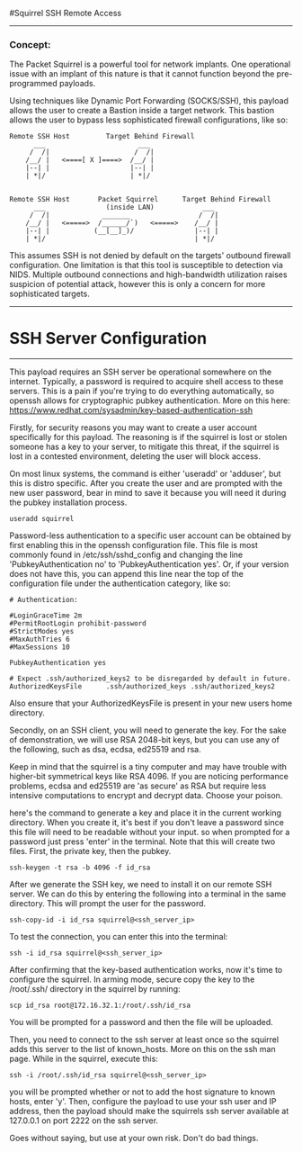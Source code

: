 #Squirrel SSH Remote Access
____

### Concept:
The Packet Squirrel is a powerful tool for network implants. One operational issue with an implant of this nature
is that it cannot function beyond the pre-programmed payloads.

Using techniques like Dynamic Port Forwarding (SOCKS/SSH), this payload allows the user to create a Bastion 
inside a target network. This bastion allows the user to bypass less sophisticated firewall configurations, 
like so:

    Remote SSH Host         Target Behind Firewall
          ___                       ___
         /  /|                     /  /|
        /__/ |   <====[ X ]====>  /__/ |
        |--| |                    |--| |
        | *|/                     | *|/


    Remote SSH Host       Packet Squirrel      Target Behind Firewall
          ___               (inside LAN)            ___
         /  /|             _______                 /  /|
        /__/ |   <=====>  /______/`)   <=====>    /__/ |
        |--| |           (__[__]_)/               |--| |
        | *|/                                     | *|/
    
This assumes SSH is not denied by default on the targets' outbound firewall configuration. One limitation
is that this tool is susceptible to detection via NIDS. Multiple outbound connections and high-bandwidth 
utilization raises suspicion of potential attack, however this is only a concern for more sophisticated 
targets.

---

# SSH Server Configuration

---

This payload requires an SSH server be operational somewhere on the internet. Typically, a password
is required to acquire shell access to these servers. This is a pain if you're trying to do everything
automatically, so openssh allows for cryptographic pubkey authentication. More on this here: 
https://www.redhat.com/sysadmin/key-based-authentication-ssh

Firstly, for security reasons you may want to create a user account specifically for this payload.
The reasoning is if the squirrel is lost or stolen someone has a key to your server, to mitigate this
threat, if the squirrel is lost in a contested environment, deleting the user will block access.

On most linux systems, the command is either 'useradd' or 'adduser', but this is distro specific.
After you create the user and are prompted with the new user password, bear in mind to save it because
you will need it during the pubkey installation process.

    useradd squirrel

Password-less authentication to a specific user account can be obtained by first enabling this in 
the openssh configuration file. This file is most commonly found in /etc/ssh/sshd_config and changing the line
'PubkeyAuthentication no' to 'PubkeyAuthentication yes'. Or, if your version does not have this,
you can append this line near the top of the configuration file under the authentication category, like so:

    # Authentication:

    #LoginGraceTime 2m
    #PermitRootLogin prohibit-password
    #StrictModes yes
    #MaxAuthTries 6
    #MaxSessions 10
    
    PubkeyAuthentication yes
    
    # Expect .ssh/authorized_keys2 to be disregarded by default in future.
    AuthorizedKeysFile      .ssh/authorized_keys .ssh/authorized_keys2
    
Also ensure that your AuthorizedKeysFile is present in your new users home directory.


Secondly, on an SSH client, you will need to generate the key. For the sake of demonstration,
we will use RSA 2048-bit keys, but you can use any of the following, such as dsa, ecdsa, ed25519 and rsa.

Keep in mind that the squirrel is a tiny computer and may have trouble with higher-bit symmetrical keys
like RSA 4096. If you are noticing performance problems, ecdsa and ed25519 are 'as secure' as RSA but require
less intensive computations to encrypt and decrypt data. Choose your poison.

here's the command to generate a key and place it in the current working directory. When you create it,
it's best if you don't leave a password since this file will need to be readable without your input.
so when prompted for a password just press 'enter' in the terminal. Note that this will create two files.
First, the private key, then the pubkey.

    ssh-keygen -t rsa -b 4096 -f id_rsa

After we generate the SSH key, we need to install it on our remote SSH server. We can do this by entering the following
into a terminal in the same directory. This will prompt the user for the password.

    ssh-copy-id -i id_rsa squirrel@<ssh_server_ip>

To test the connection, you can enter this into the terminal:
    
    ssh -i id_rsa squirrel@<ssh_server_ip>

After confirming that the key-based authentication works, now it's time to configure the squirrel.
In arming mode, secure copy the key to the /root/.ssh/ directory in the squirrel by running:

    scp id_rsa root@172.16.32.1:/root/.ssh/id_rsa

You will be prompted for a password and then the file will be uploaded.

Then, you need to connect to the ssh server at least once so the squirrel adds this server to the list
of known_hosts. More on this on the ssh man page. While in the squirrel, execute this:

    ssh -i /root/.ssh/id_rsa squirrel@<ssh_server_ip>

you will be prompted whether or not to add the host signature to known hosts, enter 'y'. Then,
configure the payload to use your ssh user and IP address, then the payload should make the squirrels
ssh server available at 127.0.0.1 on port 2222 on the ssh server.

Goes without saying, but use at your own risk. Don't do bad things.